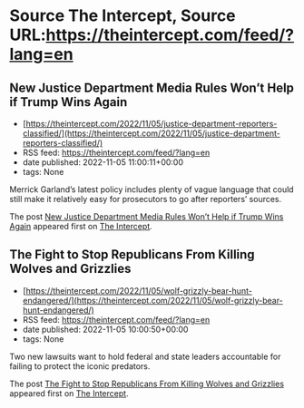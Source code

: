 # Source The Intercept, Source URL:https://theintercept.com/feed/?lang=en

## New Justice Department Media Rules Won’t Help if Trump Wins Again
 - [https://theintercept.com/2022/11/05/justice-department-reporters-classified/](https://theintercept.com/2022/11/05/justice-department-reporters-classified/)
 - RSS feed: https://theintercept.com/feed/?lang=en
 - date published: 2022-11-05 11:00:11+00:00
 - tags: None

<p>Merrick Garland’s latest policy includes plenty of vague language that could still make it relatively easy for prosecutors to go after reporters’ sources.</p>
<p>The post <a href="https://theintercept.com/2022/11/05/justice-department-reporters-classified/" rel="nofollow">New Justice Department Media Rules Won’t Help if Trump Wins Again</a> appeared first on <a href="https://theintercept.com" rel="nofollow">The Intercept</a>.</p>

## The Fight to Stop Republicans From Killing Wolves and Grizzlies
 - [https://theintercept.com/2022/11/05/wolf-grizzly-bear-hunt-endangered/](https://theintercept.com/2022/11/05/wolf-grizzly-bear-hunt-endangered/)
 - RSS feed: https://theintercept.com/feed/?lang=en
 - date published: 2022-11-05 10:00:50+00:00
 - tags: None

<p>Two new lawsuits want to hold federal and state leaders accountable for failing to protect the iconic predators.</p>
<p>The post <a href="https://theintercept.com/2022/11/05/wolf-grizzly-bear-hunt-endangered/" rel="nofollow">The Fight to Stop Republicans From Killing Wolves and Grizzlies</a> appeared first on <a href="https://theintercept.com" rel="nofollow">The Intercept</a>.</p>
